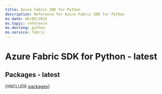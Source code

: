 ```yaml
---
title: Azure Fabric SDK for Python
description: Reference for Azure Fabric SDK for Python
ms.date: 06/05/2025
ms.topic: reference
ms.devlang: python
ms.service: fabric
---
```

# Azure Fabric SDK for Python - latest
## Packages - latest
[!INCLUDE [packages](fabric-index.md)]